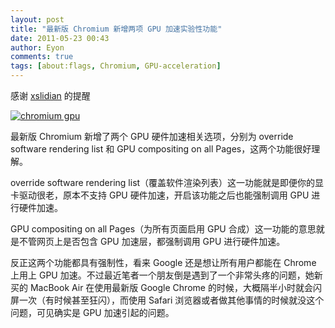 ```yaml
---
layout: post
title: "最新版 Chromium 新增两项 GPU 加速实验性功能"
date: 2011-05-23 00:43
author: Eyon
comments: true
tags: [about:flags, Chromium, GPU-acceleration]
---
```

感谢 [xslidian](http://lidian.info) 的提醒

<a href="http://img.chromi.org/2011/05/chromium-gpu.png">![](http://img.chromi.org/2011/05/chromium-gpu-550x95.png "chromium gpu")</a>

最新版 Chromium 新增了两个 GPU 硬件加速相关选项，分别为 override software rendering list 和 GPU compositing on all Pages，这两个功能很好理解。

override software rendering list（覆盖软件渲染列表）这一功能就是即便你的显卡驱动很老，原本不支持 GPU 硬件加速，开启该功能之后也能强制调用 GPU 进行硬件加速。

GPU compositing on all Pages（为所有页面启用 GPU 合成）这一功能的意思就是不管网页上是否包含 GPU 加速层，都强制调用 GPU 进行硬件加速。

反正这两个功能都具有强制性，看来 Google 还是想让所有用户都能在 Chrome 上用上 GPU 加速。不过最近笔者一个朋友倒是遇到了一个非常头疼的问题，她新买的 MacBook Air 在使用最新版 Google Chrome 的时候，大概隔半小时就会闪屏一次（有时候甚至狂闪），而使用 Safari 浏览器或者做其他事情的时候就没这个问题，可见确实是 GPU 加速引起的问题。



